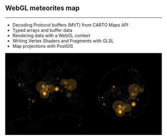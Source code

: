 ## WebGL meteorites map

---

- Decoding Protocol buffers (MVT) from CARTO Maps API
- Typed arrays and buffer data
- Rendering data with a WebGL context
- Writing Vertex Shaders and Fragments with GLSL
- Map projections with PostGIS

![app-thumb](./thumb.png)
